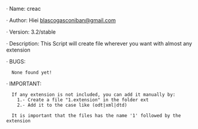 · Name: creac

· Author: Hiei <blascogasconiban@gmail.com>

· Version: 3.2/stable

· Description:
              This Script will create file wherever you want with almost any extension


· BUGS:         
	     
      None found yet!


· IMPORTANT:
               
               
      If any extension is not included, you can add it manually by:
        1.- Create a file "1.extension" in the folder ext
        2.- Add it to the case like (odt|xml|dtd)
      
      It is important that the files has the name '1' followed by the extension


